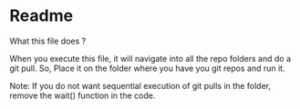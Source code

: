 # Readme


What this file does ? 

When you execute this file, it will navigate into all the repo folders and do a git pull. So, Place it on the folder where you have you git repos and run it. 

Note: 
If you do not want sequential execution of git pulls in the folder, remove the wait() function in the code. 
